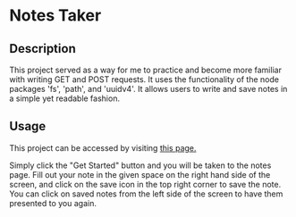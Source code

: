 # Notes Taker

## Description

This project served as a way for me to practice and become more familiar with writing GET and POST requests. It uses the functionality of the node packages 'fs', 'path', and 'uuidv4'. It allows users to write and save notes in a simple yet readable fashion. 

## Usage

This project can be accessed by visiting [this page.](https://notes-taker-app-94f83f45691b.herokuapp.com/)

Simply click the "Get Started" button and you will be taken to the notes page. Fill out your note in the given space on the right hand side of the screen, and click on the save icon in the top right corner to save the note. You can click on saved notes from the left side of the screen to have them presented to you again.